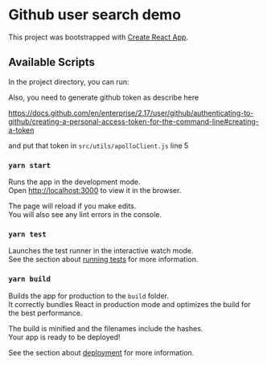 # Github user search demo

This project was bootstrapped with [Create React App](https://github.com/facebook/create-react-app).

## Available Scripts

In the project directory, you can run:

Also, you need to generate github token as describe here

https://docs.github.com/en/enterprise/2.17/user/github/authenticating-to-github/creating-a-personal-access-token-for-the-command-line#creating-a-token

and put that token in `src/utils/apolloClient.js` line 5

### `yarn start`

Runs the app in the development mode.\
Open [http://localhost:3000](http://localhost:3000) to view it in the browser.

The page will reload if you make edits.\
You will also see any lint errors in the console.

### `yarn test`

Launches the test runner in the interactive watch mode.\
See the section about [running tests](https://facebook.github.io/create-react-app/docs/running-tests) for more information.

### `yarn build`

Builds the app for production to the `build` folder.\
It correctly bundles React in production mode and optimizes the build for the best performance.

The build is minified and the filenames include the hashes.\
Your app is ready to be deployed!

See the section about [deployment](https://facebook.github.io/create-react-app/docs/deployment) for more information.

